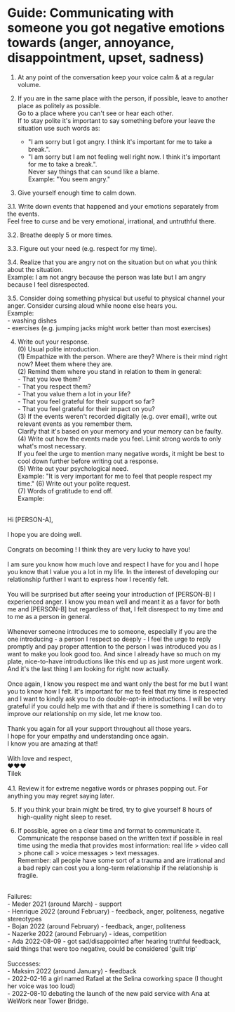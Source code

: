 # Guide: Communicating with someone you got negative emotions towards (anger, annoyance, disappointment, upset, sadness)

1. At any point of the conversation keep your voice calm & at a regular volume.<br>

2. If you are in the same place with the person, if possible, leave to another place as politely as possible.<br>
   Go to a place where you can't see or hear each other.<br>
   If to stay polite it's important to say something before your leave the situation use such words as:<br>
   - "I am sorry but I got angry. I think it's important for me to take a break.".<br>
   - "I am sorry but I am not feeling well right now. I think it's important for me to take a break.".<br>
   Never say things that can sound like a blame.<br>
   Example: "You seem angry."<br>

3. Give yourself enough time to calm down.<br>

3.1. Write down events that happened and your emotions separately from the events.<br>
     Feel free to curse and be very emotional, irrational, and untruthful there.<br>
     
3.2. Breathe deeply 5 or more times.<br>

3.3. Figure out your need (e.g. respect for my time).<br>

3.4. Realize that you are angry not on the situation but on what you think about the situation.<br>
     Example: I am not angry because the person was late but I am angry because I feel disrespected.<br>

3.5. Consider doing something physical but useful to physical channel your anger. Consider cursing aloud while noone else hears you.<br>
     Example:<br>
     - washing dishes<br>
     - exercises (e.g. jumping jacks might work better than most exercises)<br>
     
4. Write out your response.<br>
   (0) Usual polite introduction. <br>
   (1) Empathize with the person. Where are they? Where is their mind right now? Meet them where they are.<br>
   (2) Remind them where you stand in relation to them in general:<br>
       - That you love them?<br>
       - That you respect them?<br>
       - That you value them a lot in your life?<br>
       - That you feel grateful for their support so far?<br>
       - That you feel grateful for their impact on you?<br>
   (3) If the events weren't recorded digitally (e.g. over email), write out relevant events as you remember them.<br>
       Clarify that it's based on your memory and your memory can be faulty.<br>
   (4) Write out how the events made you feel. Limit strong words to only what's most necessary.<br>
       If you feel the urge to mention many negative words, it might be best to cool down further before writing out a response.<br>
   (5) Write out your psychological need.<br>
       Example: "It is very important for me to feel that people respect my time."
   (6) Write out your polite request.<br>
   (7) Words of gratitude to end off.<br>
   Example:<br>
<br>
Hi [PERSON-A],<br>
<br>
I hope you are doing well.<br>
<br>
Congrats on becoming <NEW ROLE>! I think they are very lucky to have you!<br>
<br>
I am sure you know how much love and respect I have for you and I hope you know that I value you a lot in my life. In the interest of developing our relationship further I want to express how I recently felt.<br>
<br>
You will be surprised but after seeing your introduction of [PERSON-B] I experienced anger. I know you mean well and meant it as a favor for both me and [PERSON-B] but regardless of that, I felt disrespect to my time and to me as a person in general.<br>
<br>
Whenever someone introduces me to someone, especially if you are the one introducing - a person I respect so deeply - I feel the urge to reply promptly and pay proper attention to the person I was introduced you as I want to make you look good too. And since I already have so much on my plate, nice-to-have introductions like this end up as just more urgent work. And it's the last thing I am looking for right now actually.<br>
<br>
Once again, I know you respect me and want only the best for me but I want you to know how I felt. It's important for me to feel that my time is respected and I want to kindly ask you to do double-opt-in introductions. I will be very grateful if you could help me with that and if there is something I can do to improve our relationship on my side, let me know too.<br>
<br>
Thank you again for all your support throughout all those years.<br>
I hope for your empathy and understanding once again.<br>
I know you are amazing at that!<br>
<br>
With love and respect,<br>
❤️❤️❤️<br>
Tilek<br>
<br>
4.1. Review it for extreme negative words or phrases popping out. For anything you may regret saying later.<br>

5. If you think your brain might be tired, try to give yourself 8 hours of high-quality night sleep to reset.<br>   

6. If possible, agree on a clear time and format to communicate it. Communicate the response based on the written text if possible in real time using the media that provides most information: real life > video call > phone call > voice messages > text messages.<br>
   Remember: all people have some sort of a trauma and are irrational and a bad reply can cost you a long-term relationship if the relationship is fragile.<br>

<br>
Failures:<br>
- Meder 2021 (around March) - support<br>
- Henrique 2022 (around February) - feedback, anger, politeness, negative stereotypes<br>
- Bojan 2022 (around February) - feedback, anger, politeness<br>
- Nazerke 2022 (around February) - ideas, competition<br>
- Ada 2022-08-09 - got sad/disappointed after hearing truthful feedback, said things that were too negative, could be considered 'guilt trip'<br>
<br>
Successes:<br>
- Maksim 2022 (around January) - feedback<br>
- 2022-02-16 a girl named Rafael at the Selina coworking space (I thought her voice was too loud)<br>
- 2022-08-10 debating the launch of the new paid service with Ana at WeWork near Tower Bridge.<br>
